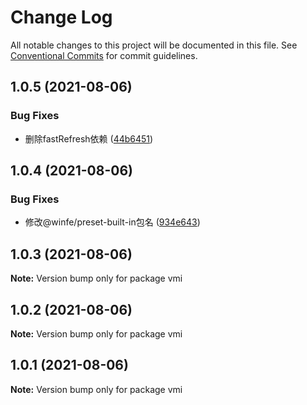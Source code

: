 # Change Log

All notable changes to this project will be documented in this file.
See [Conventional Commits](https://conventionalcommits.org) for commit guidelines.

## 1.0.5 (2021-08-06)


### Bug Fixes

* 删除fastRefresh依赖 ([44b6451](https://github.com/umijs/umi/commit/44b6451ef393060c357c41d907f1539decbd71de))





## 1.0.4 (2021-08-06)


### Bug Fixes

* 修改@winfe/preset-built-in包名 ([934e643](https://github.com/umijs/umi/commit/934e643612452f198fa4d78ef2929250ac93ae5e))





## 1.0.3 (2021-08-06)

**Note:** Version bump only for package vmi





## 1.0.2 (2021-08-06)

**Note:** Version bump only for package vmi





## 1.0.1 (2021-08-06)

**Note:** Version bump only for package vmi
